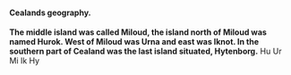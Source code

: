 #### Cealands geography. 
**The middle island was called Miloud, the island north of Miloud was named Hurok. West of Miloud was Urna and east was Iknot. In the southern part of Cealand was the last island situated, Hytenborg.**
	Hu
Ur Mi Ik
    Hy